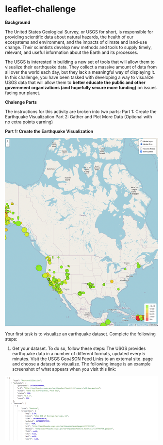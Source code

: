 # leaflet-challenge

**Background**

The United States Geological Survey, or USGS for short, is responsible for providing scientific data about natural hazards, the health of our ecosystems and environment, and the impacts of climate and land-use change. Their scientists develop new methods and tools to supply timely, relevant, and useful information about the Earth and its processes.

The USGS is interested in building a new set of tools that will allow them to visualize their earthquake data. They collect a massive amount of data from all over the world each day, but they lack a meaningful way of displaying it. In this challenge, you have been tasked with developing a way to visualize USGS data that will allow them to **better educate the public and other government organizations (and hopefully secure more funding)** on issues facing our planet.

**Chalenge Parts**

The instructions for this activity are broken into two parts:
Part 1: Create the Earthquake Visualization
Part 2: Gather and Plot More Data (Optional with no extra points earning)

**Part 1: Create the Earthquake Visualization**

![This is an image](https://github.com/cjallow01/leaflet-challenge/blob/main/images/p1-globalblue.png)




Your first task is to visualize an earthquake dataset. Complete the following steps:
1. Get your dataset. To do so, follow these steps:
  The USGS provides earthquake data in a number of different formats, updated every 5 minutes. 
    Visit the USGS GeoJSON Feed Links to an    external site. page and choose a dataset to visualize. 
      The following image is an example screenshot of what appears when you visit this link:

![This is an image](https://github.com/cjallow01/leaflet-challenge/blob/main/images/JSON.png)
